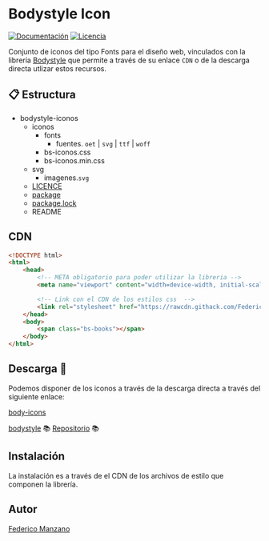 # Bodystyle Icon

[![Documentación](https://img.shields.io/badge/bodyicon-v1.1.0-green.svg)](https://bodystyle.webcindario.com)
[![Licencia](https://img.shields.io/badge/LICENSE-MIT-blue.svg)](https://github.com/FedeManzano/bodystyle-icons/blob/master/LICENCE)

Conjunto de iconos del tipo Fonts para el diseño web, vinculados con la librería [Bodystyle](https://github.com/FedeManzano/bpdystyle)
que permite a través de su enlace ```CDN``` o de la descarga directa utlizar estos recursos.

## :clipboard: Estructura 

- bodystyle-iconos
  - iconos
    - fonts 
      - fuentes. `oet` | `svg` | `ttf` | `woff`
    - bs-iconos.css
    - bs-iconos.min.css
  - svg
    - imagenes.`svg`
  - [LICENCE]()
  - [package]()
  - [package.lock]()
  - README

## CDN

```html
<!DOCTYPE html>
<html>
    <head>
        <!-- META obligatorio para poder utilizar la libreria -->
        <meta name="viewport" content="width=device-width, initial-scale=1.0">

        <!-- Link con el CDN de los estilos css  -->
        <link rel="stylesheet" href="https://rawcdn.githack.com/FedericoManzano/bodystyle-iconos/67ed1347160750e506d5153c8ae523057db50b03/iconos/bs-iconos.min.css">
    </head>
    <body>
        <span class="bs-books"></span>
    </body>
</html>
```

## Descarga :book:

Podemos disponer de los iconos a través de la descarga directa a través del siguiente enlace:

[body-icons](https://mega.nz/file/8UtmiJaD#JTvhjqBeav7pMUfeSRDLTBQ_onXXt_uLeZ2wqkoG6jc)

[bodystyle](https://bodystyle.000webhostapp.com) :books:
[Repositorio](https://bodystyle.000webhostapp.com) :books:

## Instalación

La instalación es a través de el CDN de los archivos de estilo que componen la librería.

## Autor

[Federico Manzano](https://github.com/FedeManzano)



